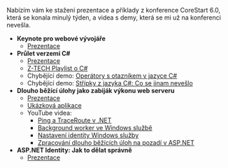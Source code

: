 <!-- dcterms:title = Materiály z konference CoreStart 6.0 a nová videa o C# -->
<!-- dcterms:abstract = Nabízím vám ke stažení prezentace a příklady z konference CoreStart 6.0, která se konala minulý týden, a videa s demy, která se mi už na konferenci nevešla. -->
<!-- dcterms:creator = Michal Altair Valášek -->
<!-- x4w:pictureUrl = /perex-pictures/20220505-corestart6.jpg -->
<!-- x4w:pictureWidth = 150 -->
<!-- x4w:pictureHeight = 150 -->
<!-- x4w:coverUrl = /cover-pictures/20220505-corestart6.jpg -->
<!-- x4w:coverCredits = Jindřich Pergler -->
<!-- x4w:category = Z-TECH -->
<!-- x4w:category = IT -->
<!-- dcterms:dateAccepted = 2022-05-05 -->

Nabízím vám ke stažení prezentace a příklady z konference CoreStart 6.0, která se konala minulý týden, a videa s demy, která se mi už na konferenci nevešla.

* **Keynote pro webové vývojáře**
  * [Prezentace](https://www.cdn.altairis.cz/Blog/2022/20220505-01-keynote.pdf)
* **Průlet verzemi C#**
  * [Prezentace](https://www.cdn.altairis.cz/Blog/2022/20220505-02-csharp.pdf)
  * [Z-TECH Playlist o C#](https://www.youtube.com/playlist?list=PLFZurxJN0pMZQ7fGjEiAN0EE9fP6XxjzM)
  * Chybějící demo: [Operátory s otazníkem v jazyce C#](https://www.youtube.com/watch?v=dq1cLCsZ-7s)
  * Chybějící demo: [Střípky z jazyka C#: Co se jinam nevešlo](https://www.youtube.com/watch?v=ZwfG7iIZ4rc)
* **Dlouho běžící úlohy jako zabiják výkonu web serveru**
  * [Prezentace](https://www.cdn.altairis.cz/Blog/2022/20220505-03-longtasks.pdf)
  * [Ukázková aplikace](https://github.com/ridercz/NetUtilsDemo)
  * YouTube videa:
    * [Ping a TraceRoute v .NET](https://www.youtube.com/watch?v=yglCUKiZcnw)
    * [Background worker ve Windows službě](https://www.youtube.com/watch?v=-8phkcv4QB8)
    * [Nastavení identity Windows služby](https://www.youtube.com/watch?v=f2acAHLhsYE)
    * [Zpracování dlouho běžících úloh na pozadí v ASP.NET](https://www.youtube.com/watch?v=SHF5WSHr7RU&t=2s)
* **ASP.NET Identity: Jak to dělat správně**
  * [Prezentace](https://www.cdn.altairis.cz/Blog/2022/20220505-04-identity.pdf)